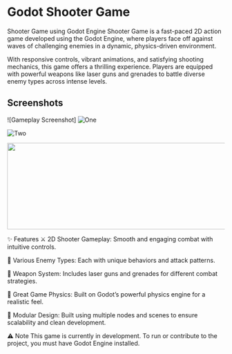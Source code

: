 # Godot Shooter Game

Shooter Game using Godot Engine
Shooter Game is a fast-paced 2D action game developed using the Godot Engine, where players face off against waves of challenging enemies in a dynamic, physics-driven environment.

With responsive controls, vibrant animations, and satisfying shooting mechanics, this game offers a thrilling experience. Players are equipped with powerful weapons like laser guns and grenades to battle diverse enemy types across intense levels.


## Screenshots

![Gameplay Screenshot] ![One](https://github.com/user-attachments/assets/d11a259c-e847-412b-9ea1-07f9da3ec614)

![Two](https://github.com/user-attachments/assets/f2ae4f20-bde6-4f47-8d39-02620aa593b3)

<img src=![gif1](https://github.com/user-attachments/assets/220060b4-236b-430a-92f9-771f09135a83)
 width="600" height="200"/>





✨ Features
⚔️ 2D Shooter Gameplay: Smooth and engaging combat with intuitive controls.

🤖 Various Enemy Types: Each with unique behaviors and attack patterns.

🔫 Weapon System: Includes laser guns and grenades for different combat strategies.

🧠 Great Game Physics: Built on Godot’s powerful physics engine for a realistic feel.

🧩 Modular Design: Built using multiple nodes and scenes to ensure scalability and clean development.

⚠️ Note
This game is currently in development. To run or contribute to the project, you must have Godot Engine installed.

